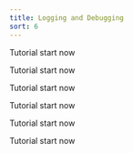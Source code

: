 ```yaml
---
title: Logging and Debugging
sort: 6
---
```


Tutorial start now

Tutorial start now

Tutorial start now

Tutorial start now

Tutorial start now

Tutorial start now
